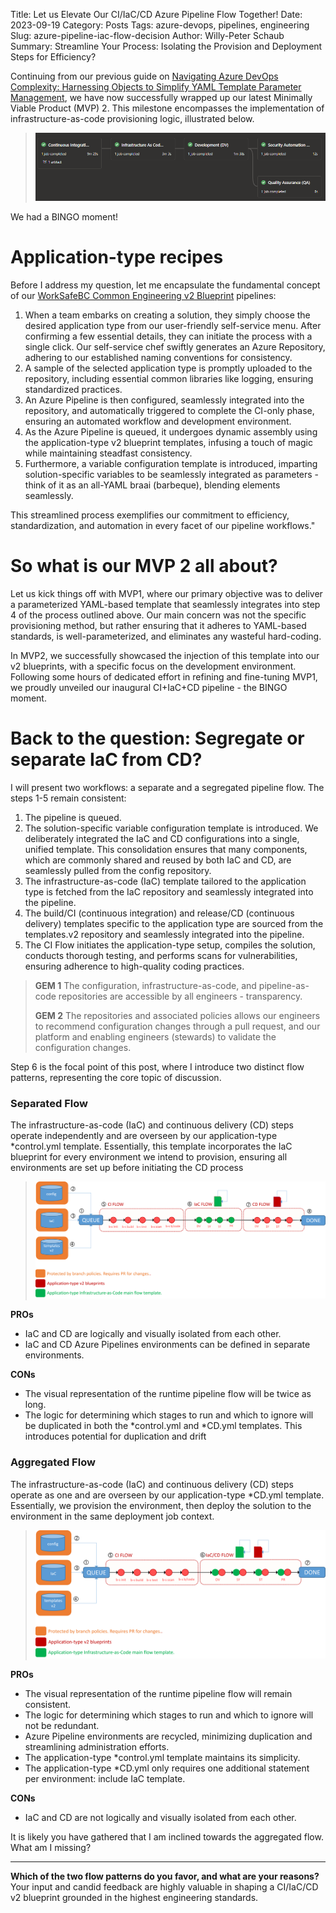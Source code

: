 Title: Let us Elevate Our CI/IaC/CD Azure Pipeline Flow Together!
Date: 2023-09-19
Category: Posts
Tags: azure-devops, pipelines, engineering
Slug: azure-pipeline-iac-flow-decision
Author: Willy-Peter Schaub
Summary: Streamline Your Process: Isolating the Provision and Deployment Steps for Efficiency?

Continuing from our previous guide on [Navigating Azure DevOps Complexity: Harnessing Objects to Simplify YAML Template Parameter Management](/azure-pipeline-yaml-refactor-parameter-objects.html), we have now successfully wrapped up our latest Minimally Viable Product (MVP) 2. This milestone encompasses the implementation of infrastructure-as-code provisioning logic, illustrated below.

> ![IaC Pipeline Run](../images/azure-pipeline-iac-flow-decision-1.png) 

We had a BINGO moment!

# Application-type recipes

Before I address my question, let me encapsulate the fundamental concept of our [WorkSafeBC Common Engineering v2 Blueprint](https://github.com/WorkSafeBC-Common-Engineering/AzureDevOps.Automation.Pipeline.Templates.v2)  pipelines:

1. When a team embarks on creating a solution, they simply choose the desired application type from our user-friendly self-service menu. After confirming a few essential details, they can initiate the process with a single click.
Our self-service chef swiftly generates an Azure Repository, adhering to our established naming conventions for consistency.
2. A sample of the selected application type is promptly uploaded to the repository, including essential common libraries like logging, ensuring standardized practices.
3. An Azure Pipeline is then configured, seamlessly integrated into the repository, and automatically triggered to complete the CI-only phase, ensuring an automated workflow and development environment.
4. As the Azure Pipeline is queued, it undergoes dynamic assembly using the application-type v2 blueprint templates, infusing a touch of magic while maintaining steadfast consistency.
5. Furthermore, a variable configuration template is introduced, imparting solution-specific variables to be seamlessly integrated as parameters - think of it as an all-YAML braai (barbeque), blending elements seamlessly.

This streamlined process exemplifies our commitment to efficiency, standardization, and automation in every facet of our pipeline workflows."

# So what is our MVP 2 all about?

Let us kick things off with MVP1, where our primary objective was to deliver a parameterized YAML-based template that seamlessly integrates into step 4 of the process outlined above. Our main concern was not the specific provisioning method, but rather ensuring that it adheres to YAML-based standards, is well-parameterized, and eliminates any wasteful hard-coding.

In MVP2, we successfully showcased the injection of this template into our v2 blueprints, with a specific focus on the development environment. Following some hours of dedicated effort in refining and fine-tuning MVP1, we proudly unveiled our inaugural CI+IaC+CD pipeline - the BINGO moment.

# Back to the question: Segregate or separate IaC from CD?

I will present two workflows: a separate and a segregated pipeline flow. The steps 1-5 remain consistent:

1. The pipeline is queued.
2. The solution-specific variable configuration template is introduced. We deliberately integrated the IaC and CD configurations into a single, unified template. This consolidation ensures that many components, which are commonly shared and reused by both IaC and CD, are seamlessly pulled from the config repository.
3. The infrastructure-as-code (IaC) template tailored to the application type is fetched from the IaC repository and seamlessly integrated into the pipeline.
4. The build/CI (continuous integration) and release/CD (continuous delivery) templates specific to the application type are sourced from the templates.v2 repository and seamlessly integrated into the pipeline.
5. The CI Flow initiates the application-type setup, compiles the solution, conducts thorough testing, and performs scans for vulnerabilities, ensuring adherence to high-quality coding practices.

> **GEM 1** 
> The configuration, infrastructure-as-code, and pipeline-as-code repositories are accessible by all engineers - transparency.
>
> **GEM 2**
> The repositories and associated policies allows our engineers to recommend configuration changes through a pull request, and our platform and enabling engineers (stewards) to validate the configuration changes.

Step 6 is the focal point of this post, where I introduce two distinct flow patterns, representing the core topic of discussion.

### Separated Flow

The infrastructure-as-code (IaC) and continuous delivery (CD) steps operate independently and are overseen by our application-type *control.yml template. Essentially, this template incorporates the IaC blueprint for every environment we intend to provision, ensuring all environments are set up before initiating the CD process

> ![IaC Flow A](../images/azure-pipeline-iac-flow-decision-2.png)

**PROs**

- IaC and CD are logically and visually isolated from each other.
- IaC and CD Azure Pipelines environments can be defined in separate environments. 

**CONs**

- The visual representation of the runtime pipeline flow will be twice as long.
- The logic for determining which stages to run and which to ignore will be duplicated in both the *control.yml and *CD.yml templates. This introduces potential for duplication and drift

### Aggregated Flow

The infrastructure-as-code (IaC) and continuous delivery (CD) steps operate as one and are overseen by our application-type *CD.yml template. Essentially, we provision the environment, then deploy the solution to the environment in the same deployment job context.

> ![IaC Flow B](../images/azure-pipeline-iac-flow-decision-3.png) 

**PROs**

- The visual representation of the runtime pipeline flow will remain consistent.
- The logic for determining which stages to run and which to ignore will not be redundant.
- Azure Pipeline environments are recycled, minimizing duplication and streamlining administration efforts.
- The application-type *control.yml template maintains its simplicity.
- The application-type *CD.yml only requires one additional statement per environment: include IaC template.

**CONs**

- IaC and CD are not logically and visually isolated from each other. 

It is likely you have gathered that I am inclined towards the aggregated flow. What am I missing?

---

**Which of the two flow patterns do you favor, and what are your reasons?** Your input and candid feedback are highly valuable in shaping a CI/IaC/CD v2 blueprint grounded in the highest engineering standards.

